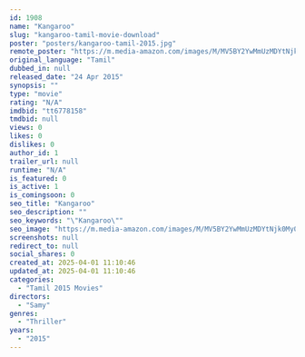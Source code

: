```yaml
---
id: 1908
name: "Kangaroo"
slug: "kangaroo-tamil-movie-download"
poster: "posters/kangaroo-tamil-2015.jpg"
remote_poster: "https://m.media-amazon.com/images/M/MV5BY2YwMmUzMDYtNjk0My00ZjdiLWE2ZjYtYzA1ZjJjZjY3M2U3XkEyXkFqcGdeQXVyMTA1NTcxOTc4._V1_SX300.jpg"
original_language: "Tamil"
dubbed_in: null
released_date: "24 Apr 2015"
synopsis: ""
type: "movie"
rating: "N/A"
imdbid: "tt6778158"
tmdbid: null
views: 0
likes: 0
dislikes: 0
author_id: 1
trailer_url: null
runtime: "N/A"
is_featured: 0
is_active: 1
is_comingsoon: 0
seo_title: "Kangaroo"
seo_description: ""
seo_keywords: "\"Kangaroo\""
seo_image: "https://m.media-amazon.com/images/M/MV5BY2YwMmUzMDYtNjk0My00ZjdiLWE2ZjYtYzA1ZjJjZjY3M2U3XkEyXkFqcGdeQXVyMTA1NTcxOTc4._V1_SX300.jpg"
screenshots: null
redirect_to: null
social_shares: 0
created_at: 2025-04-01 11:10:46
updated_at: 2025-04-01 11:10:46
categories:
  - "Tamil 2015 Movies"
directors:
  - "Samy"
genres:
  - "Thriller"
years:
  - "2015"
---
```

